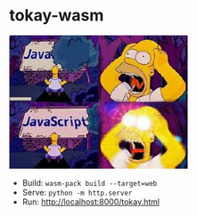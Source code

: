 # tokay-wasm

![My POV on JavaScript...](./homer-js.jpg)

- Build: `wasm-pack build --target=web`
- Serve: `python -m http.server`
- Run: [http://localhost:8000/tokay.html](http://localhost:8000/tokay.html)
